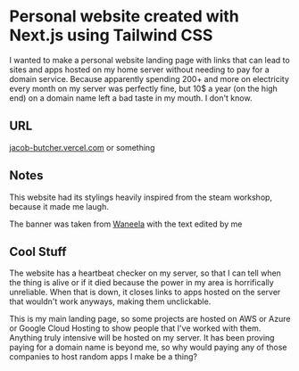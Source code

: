 # Personal website created with Next.js using Tailwind CSS

I wanted to make a personal website landing page with links that can lead to sites and apps hosted on my home server without needing to pay for a domain service. Because apparently spending 200+ and more on electricity every month on my server was perfectly fine, but 10$ a year (on the high end) on a domain name left a bad taste in my mouth. I don't know.

## URL

[jacob-butcher.vercel.com](jacob-butcher.vercel.com) or something

## Notes

This website had its stylings heavily inspired from the steam workshop, because it made me laugh.

The banner was taken from [Waneela](https://x.com/waneella_?lang=en) with the text edited by me

## Cool Stuff

The website has a heartbeat checker on my server, so that I can tell when the thing is alive or if it died because the power in my area is horrifically unreliable. When that is down, it closes links to apps hosted on the server that wouldn't work anyways, making them unclickable.

This is my main landing page, so some projects are hosted on AWS or Azure or Google Cloud Hosting to show people that I've worked with them. Anything truly intensive will be hosted on my server. It has been proving paying for a domain name is beyond me, so why would paying any of those companies to host random apps I make be a thing?
